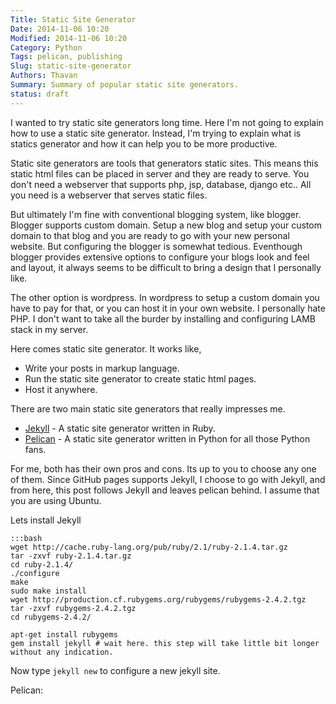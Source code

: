 ```yaml
---
Title: Static Site Generator
Date: 2014-11-06 10:20
Modified: 2014-11-06 10:20
Category: Python
Tags: pelican, publishing
Slug: static-site-generator
Authors: Thavan
Summary: Summary of popular static site generators.
status: draft
---
```


I wanted to try static site generators long time. Here I'm not going to explain how to use a static site generator. Instead, I'm trying to explain what is statics generator and how it can help you to be more productive.

Static site generators are tools that generators static sites. This means this static html files can be placed in server and they are ready to serve. You don't need a webserver that supports php, jsp, database, django etc.. All you need is a webserver that serves static files.

But ultimately I'm fine with conventional blogging system, like blogger. Blogger supports custom domain. Setup a new blog and setup your custom domain to that blog and you are ready to go with your new personal website. But configuring the blogger is somewhat tedious. Eventhough blogger provides extensive options to configure your blogs look and feel and layout, it always seems to be difficult to bring a design that I personally like. 

The other option is wordpress. In wordpress to setup a custom domain you have to pay for that, or you can host it in your own website. I personally hate PHP. I don't want to take all the burder by installing and configuring LAMB stack in my server.

Here comes static site generator. It works like,

* Write your posts in markup language.
* Run the static site generator to create static html pages.
* Host it anywhere.

There are two main static site generators that really impresses me.

* [Jekyll][jekyll] - A static site generator written in Ruby.
* [Pelican][pelican] - A static site generator written in Python for all those Python fans.

[jekyll]: http://jekyllrb.com/
[pelican]: http://docs.getpelican.com/

For me, both has their own pros and cons. Its up to you to choose any one of them. Since GitHub pages supports Jekyll, I choose to go with Jekyll, and from here, this post follows Jekyll and leaves pelican behind. I assume that you are using Ubuntu.

Lets install Jekyll

	:::bash
	wget http://cache.ruby-lang.org/pub/ruby/2.1/ruby-2.1.4.tar.gz
	tar -zxvf ruby-2.1.4.tar.gz
	cd ruby-2.1.4/
	./configure
	make
	sudo make install
	wget http://production.cf.rubygems.org/rubygems/rubygems-2.4.2.tgz
	tar -zxvf rubygems-2.4.2.tgz
	cd rubygems-2.4.2/

	apt-get install rubygems
	gem install jekyll # wait here. this step will take little bit longer without any indication.

Now type `jekyll new` to configure a new jekyll site.

Pelican:
